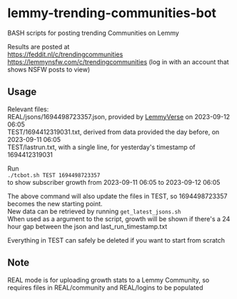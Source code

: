 # lemmy-trending-communities-bot
BASH scripts for posting trending Communities on Lemmy

Results are posted at  
https://feddit.nl/c/trendingcommunities  
https://lemmynsfw.com/c/trendingcommunities (log in with an account that shows NSFW posts to view)  

## Usage  
Relevant files:  
REAL/jsons/1694498723357.json, provided by [LemmyVerse](https://lemmyverse.net) on 2023-09-12 06:05  
TEST/1694412319031.txt, derived from data provided the day before, on 2023-09-11 06:05  
TEST/lastrun.txt, with a single line, for yesterday's timestamp of 1694412319031  

Run  
`./tcbot.sh TEST 1694498723357`  
to show subscriber growth from 2023-09-11 06:05 to 2023-09-12 06:05  

The above command will also update the files in TEST, so 1694498723357 becomes the new starting point.  
New data can be retrieved by running `get_latest_jsons.sh`  
When used as a argument to the script, growth will be shown if there's a 24 hour gap between the json and last_run_timestamp.txt  

Everything in TEST can safely be deleted if you want to start from scratch  

## Note

REAL mode is for uploading growth stats to a Lemmy Community, so requires files in REAL/community and REAL/logins
to be populated
